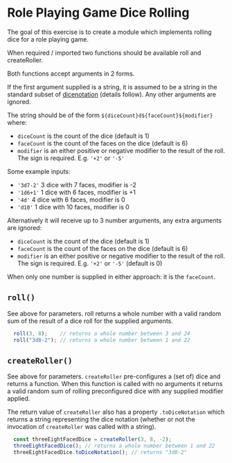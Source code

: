 # Role Playing Game Dice Rolling

The goal of this exercise is to create a module which implements rolling dice for a role playing game.

When required / imported two functions should be available roll and createRoller.

Both functions accept arguments in 2 forms.

If the first argument supplied is a string, it is assumed to be a string in the standard subset of [dicenotation](https://en.wikipedia.org/wiki/Dice_notation) (details follow). Any other arguments are ignored.

The string should be of the form `${diceCount}d${faceCount}${modifier}` where:

- `diceCount` is the count of the dice (default is 1)
- `faceCount` is the count of the faces on the dice (default is 6)
- `modifier` is an either positive or negative modifier to the result of the roll. The sign is required. E.g. `'+2'` or `'-5'`

Some example inputs:

- `'3d7-2'` 3 dice with 7 faces, modifier is -2
- `'1d6+1'` 1 dice with 6 faces, modifier is +1
- `'4d'` 4 dice with 6 faces, modifier is 0
- `'d10'` 1 dice with 10 faces, modifier is 0

Alternatively it will receive up to 3 number arguments, any extra arguments are ignored:

- `diceCount` is the count of the dice (default is 1)
- `faceCount` is the count of the faces on the dice (default is 6)
- `modifier` is an either positive or negative modifier to the result of the roll. The sign is required. E.g. `'+2'` or `'-5'` (default is 0)

When only one number is supplied in either approach: it is the `faceCount`.



## `roll()`

See above for parameters. roll returns a whole number with a valid random sum of the result of a dice roll for the supplied arguments.

```javascript
  roll(3, 8);    // returns a whole number between 3 and 24
  roll("3d8-2"); // returns a whole number between 1 and 22
```


## `createRoller()`

See above for parameters. `createRoller` pre-configures a (set of) dice and returns a function. When this function is called with no arguments it returns a valid random sum of rolling preconfigured dice with any supplied modifier applied.

The return value of `createRoller` also has a property `.toDiceNotation` which returns a string representing the dice notation (whether or not the invocation of `createRoller` was called with a string).

```javascript
  const threeEightFacedDice = createRoller(3, 8, -2);
  threeEightFacedDice(); // returns a whole number between 1 and 22
  threeEightFacedDice.toDiceNotation(); // returns "3d8-2"
```
